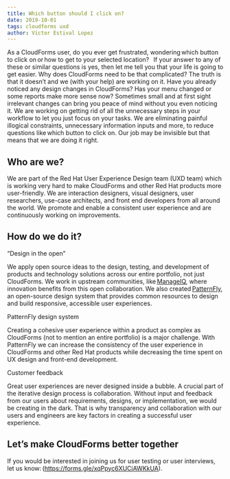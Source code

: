 ```yaml
---
title: Which button should I click on? 
date: 2019-10-01
tags: cloudforms uxd
author: Victor Estival Lopez
---
```


As a CloudForms user, do you ever get frustrated, wondering which button to click on or how to get to your selected location?
  
If your answer to any of these or similar questions is yes, then let me tell you that your life is going to get easier. Why does CloudForms need to be that complicated? The truth is that it doesn’t and we (with your help) are working on it.
Have you already noticed any design changes in CloudForms? Has your menu changed or some reports make more sense now? Sometimes small and at first sight irrelevant changes can bring you peace of mind without you even noticing it. We are working on getting rid of all the unnecessary steps in your workflow to let you just focus on your tasks. We are eliminating painful illogical constraints, unnecessary information inputs and more, to reduce questions like which button to click on. Our job may be invisible but that means that we are doing it right.  
  
## Who are we? ##

We are part of the Red Hat User Experience Design team (UXD team) which is working very hard to make CloudForms and other Red Hat products more user-friendly. We are interaction designers, visual designers, user researchers, use-case architects, and front end developers from all around the world. We promote and enable a consistent user experience and are continuously working on improvements.
  
## How do we do it?  ##

“Design in the open”  

We apply open source ideas to the design, testing, and development of products and technology solutions across our entire portfolio, not just CloudForms. We work in upstream communities, like [ManageIQ](<https://www.manageiq.org>), where innovation benefits from this open collaboration. We also created [PatternFly](<https://www.patternfly.org/v4/>), an open-source design system that provides common resources to design and build responsive, accessible user experiences.

PatternFly design system

Creating a cohesive user experience within a product as complex as CloudForms (not to mention an entire portfolio) is a major challenge. With PatternFly we can increase the consistency of the user experience in CloudForms and other Red Hat products while decreasing the time spent on UX design and front-end development.

Customer feedback

Great user experiences are never designed inside a bubble. A crucial part of the iterative design process is collaboration. Without input and feedback from our users about requirements, designs, or implementation, we would be creating in the dark. That is why transparency and collaboration with our users and engineers are key factors in creating a successful user experience.  
  
## Let’s make CloudForms better together ##

If you would be interested in joining us for user testing or user interviews, let us know: (<https://forms.gle/xqPpyc6XUCjAWKkUA>).
